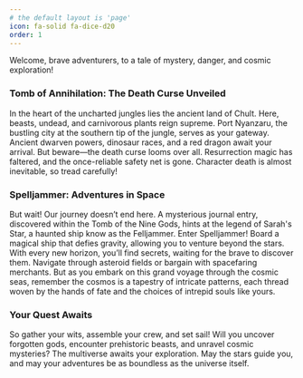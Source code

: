 ```yaml
---
# the default layout is 'page'
icon: fa-solid fa-dice-d20
order: 1
---
```



Welcome, brave adventurers, to a tale of mystery, danger, and cosmic exploration!


### Tomb of Annihilation: The Death Curse Unveiled

In the heart of the uncharted jungles lies the ancient land of Chult. Here, beasts, undead, and carnivorous plants reign supreme. Port Nyanzaru, the bustling city at the southern tip of the jungle, serves as your gateway. Ancient dwarven powers, dinosaur races, and a red dragon await your arrival. But beware—the death curse looms over all. Resurrection magic has faltered, and the once-reliable safety net is gone. Character death is almost inevitable, so tread carefully!


### Spelljammer: Adventures in Space

But wait! Our journey doesn’t end here. A mysterious journal entry, discovered within the Tomb of the Nine Gods, hints at the legend of Sarah's Star, a haunted ship know as the Felljammer. Enter Spelljammer! Board a magical ship that defies gravity, allowing you to venture beyond the stars. With every new horizon, you’ll find secrets, waiting for the brave to discover them. Navigate through asteroid fields or bargain with spacefaring merchants. But as you embark on this grand voyage through the cosmic seas, remember the cosmos is a tapestry of intricate patterns, each thread woven by the hands of fate and the choices of intrepid souls like yours.


### Your Quest Awaits

So gather your wits, assemble your crew, and set sail! Will you uncover forgotten gods, encounter prehistoric beasts, and unravel cosmic mysteries? The multiverse awaits your exploration. May the stars guide you, and may your adventures be as boundless as the universe itself.
